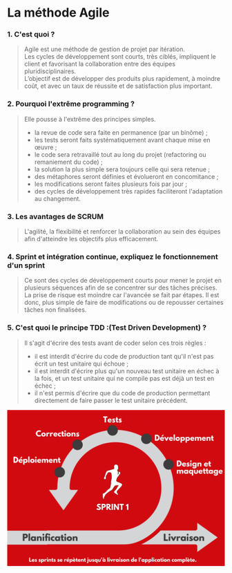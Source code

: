 # La méthode Agile  

### 1. C'est quoi ?  

>Agile est une méthode de gestion de projet par itération.  
Les cycles de développement sont courts, très ciblés, impliquent le client et favorisant la collaboration entre des équipes pluridisciplinaires.  
L’objectif est de développer des produits plus rapidement, à moindre coût, et avec un taux de réussite et de satisfaction plus important.

### 2. Pourquoi l'extrême programming ?  

> Elle pousse à l'extrême des principes simples.  
> - la revue de code sera faite en permanence (par un binôme) ;  
> - les tests seront faits systématiquement avant chaque mise en œuvre ;  
> - le code sera retravaillé tout au long du projet (refactoring ou remaniement du code) ;  
> - la solution la plus simple sera toujours celle qui sera retenue ;  
> - des métaphores seront définies et évolueront en concomitance ;  
> - les modifications seront faites plusieurs fois par jour ;  
>- des cycles de développement très rapides faciliteront l'adaptation au changement.  

### 3. Les avantages de SCRUM  

> L'agilité, la flexibilité et renforcer la collaboration au sein des équipes afin d'atteindre les objectifs plus efficacement.  

### 4. Sprint et intégration continue, expliquez le fonctionnement d'un sprint  

> Ce sont des cycles de développement courts pour mener le projet en plusieurs séquences afin de se concentrer sur des tâches précises. La prise de risque est moindre car l'avancée se fait par étapes. Il est donc, plus simple de faire de modifications ou de repousser certaines tâches non finalisées. 


### 5. C'est quoi le principe TDD :(Test Driven Development) ?

> Il s'agit d'écrire des tests avant de coder selon ces trois règles :  
> - il est interdit d'écrire du code de production tant qu'il n'est pas écrit un test unitaire qui échoue ;  
> - il est interdit d'écrire plus qu'un nouveau test unitaire en échec à la fois, et un test unitaire qui ne compile pas est déjà un test en échec ;  
> - il n'est permis d'écrire que du code de production permettant directement de faire passer le test unitaire précédent.

<div align="center">
<img align="center" src="..\src\img\agileMethod.png" alt="AJAX" title="AJAX" widht="auto" height="auto">  
</div>